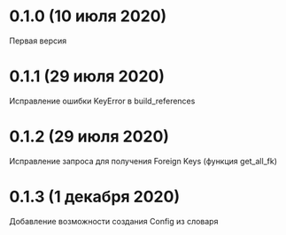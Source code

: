 # 0.1.0 (10 июля 2020)

Первая версия

# 0.1.1 (29 июля 2020)

Исправление ошибки KeyError в build_references

# 0.1.2 (29 июля 2020)

Исправление запроса для получения Foreign Keys (функция get_all_fk)

# 0.1.3 (1 декабря 2020)

Добавление возможности создания Config из словаря
